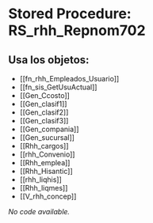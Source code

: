 # Stored Procedure: RS_rhh_Repnom702

## Usa los objetos:
- [[fn_rhh_Empleados_Usuario]]
- [[fn_sis_GetUsuActual]]
- [[Gen_Ccosto]]
- [[Gen_clasif1]]
- [[Gen_clasif2]]
- [[Gen_clasif3]]
- [[Gen_compania]]
- [[Gen_sucursal]]
- [[Rhh_cargos]]
- [[rhh_Convenio]]
- [[Rhh_emplea]]
- [[Rhh_Hisantic]]
- [[rhh_liqhis]]
- [[Rhh_liqmes]]
- [[V_rhh_concep]]

*No code available.*
